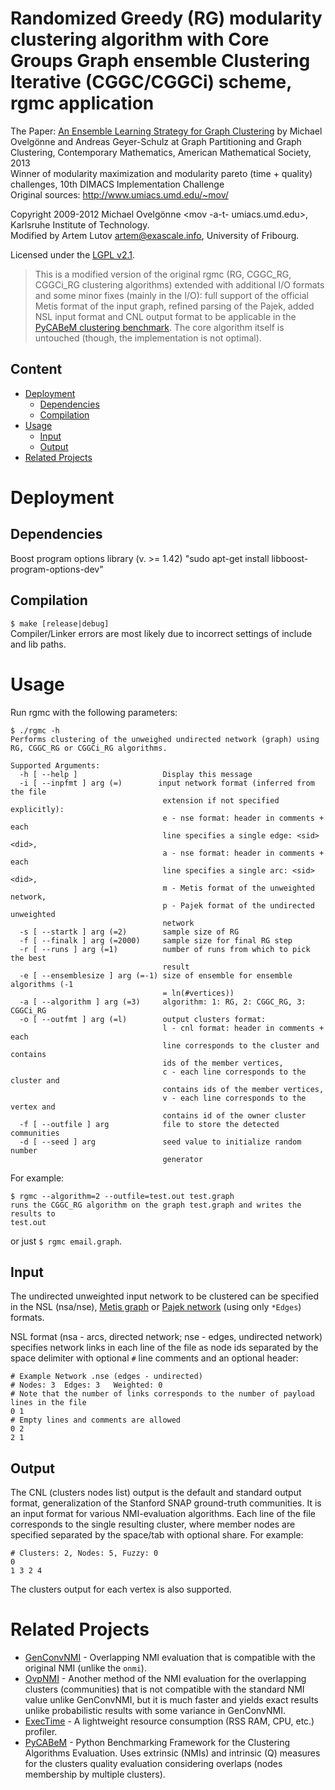 # Randomized Greedy (RG) modularity clustering algorithm with Core Groups Graph ensemble Clustering Iterative (CGGC/CGGCi) scheme, rgmc application

The Paper: [An Ensemble Learning Strategy for Graph Clustering](http://www.cc.gatech.edu/dimacs10/papers/%5B18%5D-dimacs10_ovelgoennegeyerschulz.pdf)
by Michael Ovelgönne and Andreas Geyer-Schulz at Graph Partitioning and
Graph Clustering, Contemporary Mathematics, American Mathematical
Society, 2013  
Winner of modularity maximization and modularity pareto (time + quality)
challenges, 10th DIMACS Implementation Challenge  
Original sources: http://www.umiacs.umd.edu/~mov/

Copyright 2009-2012 Michael Ovelgönne <mov -a-t- umiacs.umd.edu>, Karlsruhe Institute of Technology.  
Modified by Artem Lutov <artem@exascale.info>, University of Fribourg.

Licensed under the [LGPL v2.1](License.md).

> This is a modified version of the original rgmc (RG, CGGC_RG, CGGCi_RG clustering
algorithms) extended with additional I/O formats and some minor fixes (mainly in
the I/O): full support of the official Metis format of the input graph, refined
parsing of the Pajek, added NSL input format and CNL output format to be applicable
in the [PyCABeM clustering benchmark](https://github.com/eXascaleInfolab/PyCABeM).
The core algorithm itself is untouched (though, the implementation is not
optimal).

## Content
- [Deployment](#deployment)
	- [Dependencies](#dependencies)
	- [Compilation](#compilation)
- [Usage](#usage)
  - [Input](#input)
  - [Output](#output)
- [Related Projects](#related-projects)

# Deployment
## Dependencies
Boost program options library (v. >= 1.42)
"sudo apt-get install libboost-program-options-dev"

## Compilation
`$ make [release|debug]`  
Compiler/Linker errors are most likely due to incorrect settings of include and lib paths.  

# Usage
Run rgmc with the following parameters:
```
$ ./rgmc -h
Performs clustering of the unweighed undirected network (graph) using RG, CGGC_RG or CGGCi_RG algorithms.

Supported Arguments:
  -h [ --help ]                   Display this message
  -i [ --inpfmt ] arg (=)        input network format (inferred from the file
                                  extension if not specified explicitly):
                                  e - nse format: header in comments + each
                                  line specifies a single edge: <sid> <did>,
                                  a - nse format: header in comments + each
                                  line specifies a single arc: <sid> <did>,
                                  m - Metis format of the unweighted network,
                                  p - Pajek format of the undirected unweighted
                                  network
  -s [ --startk ] arg (=2)        sample size of RG
  -f [ --finalk ] arg (=2000)     sample size for final RG step
  -r [ --runs ] arg (=1)          number of runs from which to pick the best
                                  result
  -e [ --ensemblesize ] arg (=-1) size of ensemble for ensemble algorithms (-1
                                  = ln(#vertices))
  -a [ --algorithm ] arg (=3)     algorithm: 1: RG, 2: CGGC_RG, 3: CGGCi_RG
  -o [ --outfmt ] arg (=l)        output clusters format:
                                  l - cnl format: header in comments + each
                                  line corresponds to the cluster and contains
                                  ids of the member vertices,
                                  c - each line corresponds to the cluster and
                                  contains ids of the member vertices,
                                  v - each line corresponds to the vertex and
                                  contains id of the owner cluster
  -f [ --outfile ] arg            file to store the detected communities
  -d [ --seed ] arg               seed value to initialize random number
                                  generator
```

For example:
```
$ rgmc --algorithm=2 --outfile=test.out test.graph
runs the CGGC_RG algorithm on the graph test.graph and writes the results to
test.out
```
or just `$ rgmc email.graph`.

## Input
The undirected unweighted input network to be clustered can be specified in the NSL (nsa/nse), [Metis graph](http://people.sc.fsu.edu/~jburkardt/data/metis_graph/metis_graph.html) or [Pajek network](https://gephi.org/users/supported-graph-formats/pajek-net-format/) (using only `*Edges`) formats.

NSL format (nsa - arcs, directed network; nse - edges, undirected network) specifies network links in each line of the file as node ids separated by the space delimiter with optional `#` line comments and an optional header:
```
# Example Network .nse (edges - undirected)
# Nodes: 3  Edges: 3   Weighted: 0
# Note that the number of links corresponds to the number of payload lines in the file
0 1
# Empty lines and comments are allowed
0 2
2 1
```

## Output
The CNL (clusters nodes list) output is the default and standard output format, generalization of the Stanford SNAP ground-truth communities. It is an input format for various NMI-evaluation algorithms. Each line of the file corresponds to the single resulting cluster, where member nodes are specified separated by the space/tab with optional share. For example:
```
# Clusters: 2, Nodes: 5, Fuzzy: 0
0
1 3 2 4
```
The clusters output for each vertex is also supported.

# Related Projects
- [GenConvNMI](https://github.com/eXascaleInfolab/GenConvNMI) - Overlapping NMI evaluation that is compatible with the original NMI (unlike the `onmi`).
- [OvpNMI](https://github.com/eXascaleInfolab/OvpNMI) - Another method of the NMI evaluation for the overlapping clusters (communities) that is not compatible with the standard NMI value unlike GenConvNMI, but it is much faster and yields exact results unlike probabilistic results with some variance in GenConvNMI.
- [ExecTime](https://bitbucket.org/lumais/exectime/)  - A lightweight resource consumption (RSS RAM, CPU, etc.) profiler.
- [PyCABeM](https://github.com/eXascaleInfolab/PyCABeM) - Python Benchmarking Framework for the Clustering Algorithms Evaluation. Uses extrinsic (NMIs) and intrinsic (Q) measures for the clusters quality evaluation considering overlaps (nodes membership by multiple clusters).
